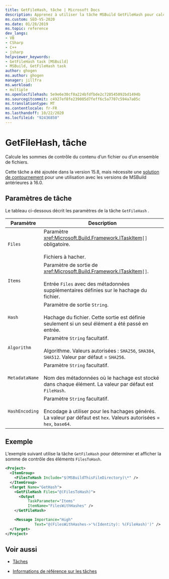 ```yaml
---
title: GetFileHash, tâche | Microsoft Docs
description: Apprenez à utiliser la tâche MSBuild GetFileHash pour calculer les sommes de contrôle du contenu d’un fichier ou d’un ensemble de fichiers.
ms.custom: SEO-VS-2020
ms.date: 01/28/2019
ms.topic: reference
dev_langs:
- VB
- CSharp
- C++
- jsharp
helpviewer_keywords:
- GetFileHash task [MSBuild]
- MSBuild, GetFileHash task
author: ghogen
ms.author: ghogen
manager: jillfra
ms.workload:
- multiple
ms.openlocfilehash: 5e9e6e30cf8a224bfdfbde2c728545092bd1494b
ms.sourcegitcommit: c4927ef8fe239005d7feff6c5a7707c594a7a05c
ms.translationtype: MT
ms.contentlocale: fr-FR
ms.lasthandoff: 10/22/2020
ms.locfileid: "92436850"
---
```

# <a name="getfilehash-task"></a>GetFileHash, tâche

Calcule les sommes de contrôle du contenu d’un fichier ou d’un ensemble de fichiers.

Cette tâche a été ajoutée dans la version 15.8, mais nécessite une [solution de contournement](https://github.com/Microsoft/msbuild/pull/3999#issuecomment-458193272) pour une utilisation avec les versions de MSBuild antérieures à 16.0.

## <a name="task-parameters"></a>Paramètres de tâche

 Le tableau ci-dessous décrit les paramètres de la tâche `GetFileHash` .

|Paramètre|Description|
|---------------|-----------------|
|`Files`|Paramètre <xref:Microsoft.Build.Framework.ITaskItem>`[]` obligatoire.<br /><br />Fichiers à hacher.|
|`Items`|Paramètre de sortie de <xref:Microsoft.Build.Framework.ITaskItem>`[]`.<br /><br />Entrée `Files` avec des métadonnées supplémentaires définies sur le hachage du fichier.|
|`Hash`|Paramètre de sortie `String`.<br /><br />Hachage du fichier. Cette sortie est définie seulement si un seul élément a été passé en entrée.|
|`Algorithm`|Paramètre `String` facultatif.<br /><br />Algorithme. Valeurs autorisées : `SHA256`, `SHA384`, `SHA512`. Valeur par défaut = `SHA256`.|
|`MetadataName`|Paramètre `String` facultatif.<br /><br />Nom des métadonnées où le hachage est stocké dans chaque élément. La valeur par défaut est `FileHash`.|
|`HashEncoding`|Paramètre `String` facultatif.<br /><br />Encodage à utiliser pour les hachages générés. La valeur par défaut est `hex`. Valeurs autorisées = `hex`, `base64`.|

## <a name="example"></a>Exemple

L’exemple suivant utilise la tâche `GetFileHash` pour déterminer et afficher la somme de contrôle des éléments `FilesToHash`.

```xml
<Project>
  <ItemGroup>
    <FilesToHash Include="$(MSBuildThisFileDirectory)\*" />
  </ItemGroup>
  <Target Name="GetHash">
    <GetFileHash Files="@(FilesToHash)">
      <Output
          TaskParameter="Items"
          ItemName="FilesWithHashes" />
    </GetFileHash>

    <Message Importance="High"
             Text="@(FilesWithHashes->'%(Identity): %(FileHash)')" />
  </Target>
</Project>
```

## <a name="see-also"></a>Voir aussi

- [Tâches](../msbuild/msbuild-tasks.md)

- [Informations de référence sur les tâches](../msbuild/msbuild-task-reference.md)